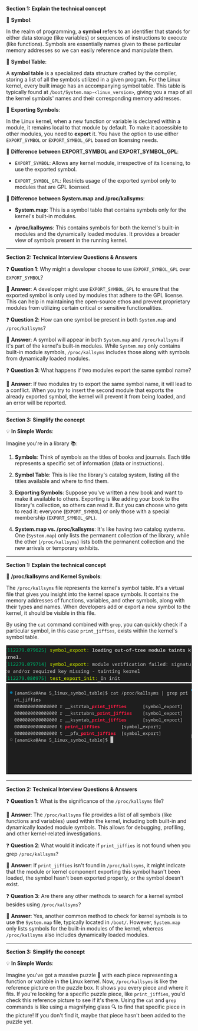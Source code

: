 **Section 1: Explain the technical concept**

📘 **Symbol**:

In the realm of programming, a **symbol** refers to an identifier that stands for either data storage (like variables) or sequences of instructions to execute (like functions). Symbols are essentially names given to these particular memory addresses so we can easily reference and manipulate them.

📘 **Symbol Table**:

A **symbol table** is a specialized data structure crafted by the compiler, storing a list of all the symbols utilized in a given program. For the Linux kernel, every built image has an accompanying symbol table. This table is typically found at `/boot/System.map-<linux_version>`, giving you a map of all the kernel symbols' names and their corresponding memory addresses.

📘 **Exporting Symbols**:

In the Linux kernel, when a new function or variable is declared within a module, it remains local to that module by default. To make it accessible to other modules, you need to **export** it. You have the option to use either `EXPORT_SYMBOL` or `EXPORT_SYMBOL_GPL` based on licensing needs.

📘 **Difference between EXPORT_SYMBOL and EXPORT_SYMBOL_GPL**:

- `EXPORT_SYMBOL`: Allows any kernel module, irrespective of its licensing, to use the exported symbol.
  
- `EXPORT_SYMBOL_GPL`: Restricts usage of the exported symbol only to modules that are GPL licensed.

📘 **Difference between System.map and /proc/kallsyms**:

- **System.map**: This is a symbol table that contains symbols only for the kernel's built-in modules.
  
- **/proc/kallsyms**: This contains symbols for both the kernel's built-in modules and the dynamically loaded modules. It provides a broader view of symbols present in the running kernel.

---

**Section 2: Technical Interview Questions & Answers**

❓ **Question 1**: Why might a developer choose to use `EXPORT_SYMBOL_GPL` over `EXPORT_SYMBOL`?

📝 **Answer**: A developer might use `EXPORT_SYMBOL_GPL` to ensure that the exported symbol is only used by modules that adhere to the GPL license. This can help in maintaining the open-source ethos and prevent proprietary modules from utilizing certain critical or sensitive functionalities.

❓ **Question 2**: How can one symbol be present in both `System.map` and `/proc/kallsyms`? 

📝 **Answer**: A symbol will appear in both `System.map` and `/proc/kallsyms` if it's part of the kernel's built-in modules. While `System.map` only contains built-in module symbols, `/proc/kallsyms` includes those along with symbols from dynamically loaded modules.

❓ **Question 3**: What happens if two modules export the same symbol name?

📝 **Answer**: If two modules try to export the same symbol name, it will lead to a conflict. When you try to insert the second module that exports the already exported symbol, the kernel will prevent it from being loaded, and an error will be reported.

---

**Section 3: Simplify the concept**

💡 **In Simple Words**:

Imagine you're in a library 📚:

1. **Symbols**: Think of symbols as the titles of books and journals. Each title represents a specific set of information (data or instructions).

2. **Symbol Table**: This is like the library's catalog system, listing all the titles available and where to find them.

3. **Exporting Symbols**: Suppose you've written a new book and want to make it available to others. Exporting is like adding your book to the library's collection, so others can read it. But you can choose who gets to read it: everyone (`EXPORT_SYMBOL`) or only those with a special membership (`EXPORT_SYMBOL_GPL`).

4. **System.map vs. /proc/kallsyms**: It's like having two catalog systems. One (`System.map`) only lists the permanent collection of the library, while the other (`/proc/kallsyms`) lists both the permanent collection and the new arrivals or temporary exhibits.



------


**Section 1: Explain the technical concept**

📘 **/proc/kallsyms and Kernel Symbols**:

The `/proc/kallsyms` file represents the kernel's symbol table. It's a virtual file that gives you insight into the kernel space symbols. It contains the memory addresses of functions, variables, and other symbols, along with their types and names. When developers add or export a new symbol to the kernel, it should be visible in this file.

By using the `cat` command combined with `grep`, you can quickly check if a particular symbol, in this case `print_jiffies`, exists within the kernel's symbol table.

![](./Screenshot%20from%202023-09-19%2021-44-40.png)
![](./Screenshot%20from%202023-09-19%2021-45-01.png)

---

**Section 2: Technical Interview Questions & Answers**

❓ **Question 1**: What is the significance of the `/proc/kallsyms` file?

📝 **Answer**: The `/proc/kallsyms` file provides a list of all symbols (like functions and variables) used within the kernel, including both built-in and dynamically loaded module symbols. This allows for debugging, profiling, and other kernel-related investigations.

❓ **Question 2**: What would it indicate if `print_jiffies` is not found when you grep `/proc/kallsyms`?

📝 **Answer**: If `print_jiffies` isn't found in `/proc/kallsyms`, it might indicate that the module or kernel component exporting this symbol hasn't been loaded, the symbol hasn't been exported properly, or the symbol doesn't exist.

❓ **Question 3**: Are there any other methods to search for a kernel symbol besides using `/proc/kallsyms`?

📝 **Answer**: Yes, another common method to check for kernel symbols is to use the `System.map` file, typically located in `/boot/`. However, `System.map` only lists symbols for the built-in modules of the kernel, whereas `/proc/kallsyms` also includes dynamically loaded modules.

---

**Section 3: Simplify the concept**

💡 **In Simple Words**:

Imagine you've got a massive puzzle 🧩 with each piece representing a function or variable in the Linux kernel. Now, `/proc/kallsyms` is like the reference picture on the puzzle box. It shows you every piece and where it fits. If you're looking for a specific puzzle piece, like `print_jiffies`, you'd check this reference picture to see if it's there. Using the `cat` and `grep` commands is like using a magnifying glass 🔍 to find that specific piece in the picture! If you don't find it, maybe that piece hasn't been added to the puzzle yet.


